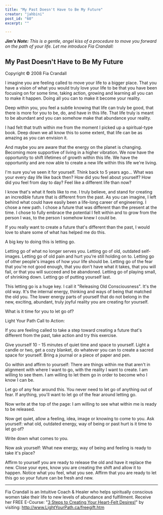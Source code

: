 ```yaml
---
title: "My Past Doesn't Have to Be My Future"
creator: "jahbini"
post_id: "60"
excerpt: ""

---
```

<em><strong>Jim's Note:</strong>  This is a gentle, angel kiss of a procedure to move you forward on the path of your life.  Let me introduce Fia Crandall:</em>

<h2>My Past Doesn't Have to Be My Future</h2>
Copyright © 2008 Fia Crandall

I imagine you are feeling called to move your life to a bigger place.  That you have a vision of what you would truly love your life to be that you have been focusing on for some time, taking action, growing and learning all you can to make it happen.  Doing all you can to make it become your reality.

Deep within you, you feel a subtle knowing that life can truly be good, that there is more for you to be, do, and have in this life.  That life truly is meant to be abundant and you can somehow make that abundance your reality.

I had felt that truth within me from the moment I picked up a spiritual-type book.  Deep down we all know this to some extent, that life can be as amazing as you can envision it.

And maybe you are aware that the energy on the planet is changing.  Becoming more supportive of living in a higher vibration.  We now have the opportunity to shift lifetimes of growth within this life.  We have the opportunity and are now able to create a new life within this life we're living.

I'm sure you've seen it for yourself.  Think back to 5 years ago...  What was your every day life like back then?  How did you feel about yourself?  How did you feel from day to day?  Feel like a different life than now?

I know that's what it feels like to me.  I truly believe, and stand for creating an incredible future that is different from the past.  As you can imagine, I left behind what could have easily been a life-long career of engineering.  I chose a new path.  I chose a future that was different than the present at the time.  I chose to fully embrace the potential I felt within and to grow from the person I was, to the person I somehow knew I could be.

If you really want to create a future that's different than the past, I would love to share some of what has helped me do this.

A big key to doing this is letting go.

Letting go of what no longer serves you.  Letting go of old, outdated self-images.  Letting go of old pain and hurt you're still holding on to.  Letting go of other people's images of how your life should be.  Letting go of the fear that you're not good enough, that you don't have what it takes, that you will fail, or that you will succeed and be abandoned.  Letting go of playing small, of shrinking down.  Letting go of putting yourself last.

This letting go is a huge key.  I call it "Releasing Old Consciousness".  It's the old way.  It's the internal energy, thinking and ways of being that matched the old you.  The lower energy parts of yourself that do not belong in the new, exciting, abundant, truly joyful reality you are creating for yourself.

What is it time for you to let go of?

Light Your Path Call to Action:

If you are feeling called to take a step toward creating a future that's different from the past, take action and try this exercise.

Give yourself 10 - 15 minutes of quiet time and space to yourself.  Light a candle or two, get a cozy blanket, do whatever you can to create a sacred space for yourself.  Bring a journal or a piece of paper and pen.

Go within and affirm to yourself:  There are things within me that aren't in alignment with where I want to go, with the reality I want to create.  I am willing to see them.  I am willing to let them go in order to become who I know I can be.

Let go of any fear around this.  You never need to let go of anything out of fear.  If anything, you'll want to let go of the fear around letting go.

Now write at the top of the page:  I am willing to see what within me is ready to be released.

Now get quiet, allow a feeling, idea, image or knowing to come to you.  Ask yourself: what old, outdated energy, way of being or past hurt is it time to let go of?

Write down what comes to you.

Now ask yourself: What new energy, way of being and feeling is ready to take it's place?

Affirm to yourself you are ready to release the old and have it replace the new.  Close your eyes, know you are creating the shift and allow it to happen.  Notice what you feel, what you see.  Affirm that you are ready to let this go so your future can be fresh and new.

<hr />

Fia Crandall is an Intuitive Coach & Healer who helps spiritually conscious women take their life to new levels of abundance and fulfillment. Receive her FREE E-Course: "<a href="http://www.LightYourPath.ca/freegift.htm">3 Steps to Creating Your Heart-Felt Desires!</a>" by visiting: <a href="http://www.LightYourPath.ca/freegift.htm">http://www.LightYourPath.ca/freegift.htm</a>